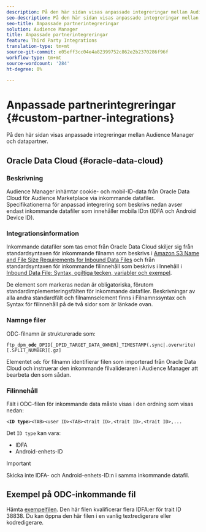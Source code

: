 ```yaml
---
description: På den här sidan visas anpassade integreringar mellan Audience Manager och datapartner.
seo-description: På den här sidan visas anpassade integreringar mellan Audience Manager och datapartner.
seo-title: Anpassade partnerintegreringar
solution: Audience Manager
title: Anpassade partnerintegreringar
feature: Third Party Integrations
translation-type: tm+mt
source-git-commit: e05eff3cc04e4a82399752c862e2b2370286f96f
workflow-type: tm+mt
source-wordcount: '284'
ht-degree: 0%

---
```



# Anpassade partnerintegreringar {#custom-partner-integrations}

På den här sidan visas anpassade integreringar mellan Audience Manager och datapartner.

## Oracle Data Cloud {#oracle-data-cloud}

### Beskrivning

Audience Manager inhämtar cookie- och mobil-ID-data från Oracle Data Cloud för Audience Marketplace via inkommande datafiler. Specifikationerna för anpassad integrering som beskrivs nedan avser endast inkommande datafiler som innehåller mobila ID:n (IDFA och Android Device ID).

### Integrationsinformation

Inkommande datafiler som tas emot från Oracle Data Cloud skiljer sig från standardsyntaxen för inkommande filnamn som beskrivs i [Amazon S3 Name and File Size Requirements for Inbound Data Files](/help/using/integration/sending-audience-data/batch-data-transfer-explained/inbound-s3-filenames.md) och från standardsyntaxen för inkommande filinnehåll som beskrivs i Innehåll i [Inbound Data File: Syntax, ogiltiga tecken, variabler och exempel](/help/using/integration/sending-audience-data/batch-data-transfer-explained/inbound-file-contents.md).

De element som markeras nedan är obligatoriska, förutom standardimplementeringsfälten för inkommande datafiler. Beskrivningar av alla andra standardfält och filnamnselement finns i Filnamnssyntax och Syntax för filinnehåll på de två sidor som är länkade ovan.

### Namnge filer

ODC-filnamn är strukturerade som:

`ftp_dpm_`**`odc`**`_DPID[_DPID_TARGET_DATA_OWNER]_TIMESTAMP(.sync|.overwrite)[.SPLIT_NUMBER][.gz]`

Elementet `odc` för filnamn identifierar filen som importerad från Oracle Data Cloud och instruerar den inkommande filvalideraren i Audience Manager att bearbeta den som sådan.

### Filinnehåll

Fält i ODC-filen för inkommande data måste visas i den ordning som visas nedan:

`<`**`ID type`**`><TAB><user ID><TAB><trait ID>,<trait ID>,<trait ID>,...`

Det `ID type` kan vara:

* IDFA
* Android-enhets-ID

>[!IMPORTANT]
>
>Skicka inte IDFA- och Android-enhets-ID:n i samma inkommande datafil.

## Exempel på ODC-inkommande fil

Hämta [exempelfilen](/help/using/integration/assets/ftp_dpm_odc_12345_1556223815.sync). Den här filen kvalificerar flera IDFA:er för trait ID 38838. Du kan öppna den här filen i en vanlig textredigerare eller kodredigerare.